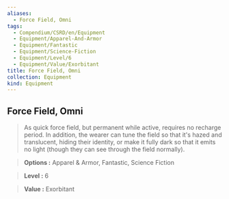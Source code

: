 ```yaml
---
aliases:
  - Force Field, Omni
tags:
  - Compendium/CSRD/en/Equipment
  - Equipment/Apparel-And-Armor
  - Equipment/Fantastic
  - Equipment/Science-Fiction
  - Equipment/Level/6
  - Equipment/Value/Exorbitant
title: Force Field, Omni
collection: Equipment
kind: Equipment
---
```

## Force Field, Omni    
    
>As quick force field, but permanent while active, requires no recharge period. In addition, the wearer can tune the field so that it's hazed and translucent, hiding their identity, or make it fully dark so that it emits no light (though they can see through the field normally).    
> **Options :** Apparel & Armor, Fantastic, Science Fiction    
> **Level :** 6    
> **Value :** Exorbitant